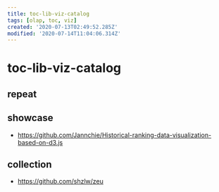 ```yaml
---
title: toc-lib-viz-catalog
tags: [olap, toc, viz]
created: '2020-07-13T02:49:52.285Z'
modified: '2020-07-14T11:04:06.314Z'
---
```


# toc-lib-viz-catalog

## repeat

## showcase

- https://github.com/Jannchie/Historical-ranking-data-visualization-based-on-d3.js

## collection

- https://github.com/shzlw/zeu
